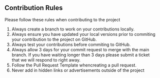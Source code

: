 ## Contribution Rules

Please follow these rules when contributing to the project
1. Always create a branch to work on your contributions locally.
2. Always ensure you have updated your local versions prior to commiting your contribution to the project on GitHub.
3. Always test your contributions before commiting to GitHub.
4. Always allow 3 days for your commit request to merge with the main branch.  If you have waiting longer than
3 days please submit a ticket that we will respond to right away.
4. Follow the Pull Request Template whencreating a pull request.
5. Never add in hidden links or advertisements outside of the project
